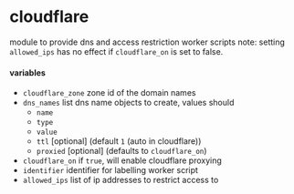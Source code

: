 # cloudflare
module to provide dns and access restriction worker scripts
note: setting `allowed_ips` has no effect if `cloudflare_on` is set to false.

#### variables
* `cloudflare_zone` zone id of the domain names
* `dns_names`  list dns name objects to create, values should
    * `name`
    * `type`
    * `value`
    * `ttl` [optional] (default `1` (auto in cloudflare))
    * `proxied` [optional] (defaults to `cloudflare_on`)
* `cloudflare_on` if `true`, will enable cloudflare proxying
* `identifier` identifier for labelling worker script
* `allowed_ips` list of ip addresses to restrict access to
